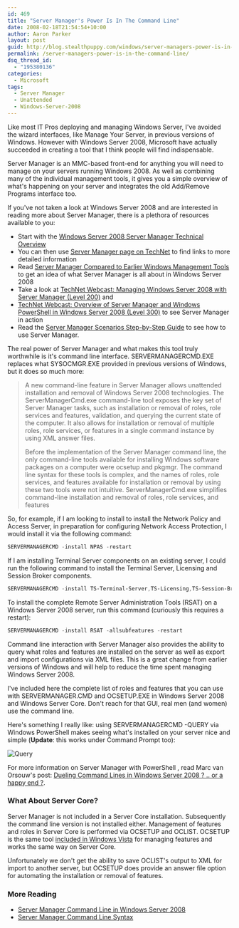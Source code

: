 ```yaml
---
id: 469
title: "Server Manager's Power Is In The Command Line"
date: 2008-02-18T21:54:54+10:00
author: Aaron Parker
layout: post
guid: http://blog.stealthpuppy.com/windows/server-managers-power-is-in-the-command-line
permalink: /server-managers-power-is-in-the-command-line/
dsq_thread_id:
  - "195380136"
categories:
  - Microsoft
tags:
  - Server Manager
  - Unattended
  - Windows-Server-2008
---
```

Like most IT Pros deploying and managing Windows Server, I've avoided the wizard interfaces, like Manage Your Server, in previous versions of Windows. However with Windows Server 2008, Microsoft have actually succeeded in creating a tool that I think people will find indispensable.

Server Manager is an MMC-based front-end for anything you will need to manage on your servers running Windows 2008. As well as combining many of the individual management tools, it gives you a simple overview of what's happening on your server and integrates the old Add/Remove Programs interface too.

[](https://stealthpuppy.com/media/2008/02/servermanager.png)

If you've not taken a look at Windows Server 2008 and are interested in reading more about Server Manager, there is a plethora of resources available to you:

  * Start with the [Windows Server 2008 Server Manager Technical Overview](http://technet2.microsoft.com/windowsserver2008/en/library/18dd1257-2cd1-48f0-91f1-3012cf0fcc831033.mspx?mfr=true)
  * You can then use [Server Manager page on TechNet](http://technet2.microsoft.com/windowsserver2008/en/servermanager/default.mspx) to find links to more detailed information
  * Read [Server Manager Compared to Earlier Windows Management Tools](http://go.microsoft.com/fwlink/?LinkId=92732) to get an idea of what Server Manager is all about in Windows Server 2008
  * Take a look at [TechNet Webcast: Managing Windows Server 2008 with Server Manager (Level 200)](http://www.microsoft.com/events/EventDetails.aspx?CMTYSvcSource=MSCOMMedia&Params=%7eCMTYDataSvcParams%5e%7earg+Name%3d%22ID%22+Value%3d%221032358383%22%2f%5e%7earg+Name%3d%22ProviderID%22+Value%3d%22A6B43178-497C-4225-BA42-DF595171F04C%22%2f%5e%7earg+Name%3d%22lang%22+Value%3d%22en%22%2f%5e%7earg+Name%3d%22cr%22+Value%3d%22US%22%2f%5e%7esParams%5e%7e%2fsParams%5e%7e%2fCMTYDataSvcParams%5e) and
  * [TechNet Webcast: Overview of Server Manager and Windows PowerShell in Windows Server 2008 (Level 300)](http://go.microsoft.com/fwlink/?LinkId=92591) to see Server Manager in action
  * Read the [Server Manager Scenarios Step-by-Step Guide](http://download.microsoft.com/download/b/1/0/b106fc39-936c-4857-a6ea-3fb9d1f37063/Server%20Manager%20Scenarios%20Step-by-Step%20Guide.doc) to see how to use Server Manager.

The real power of Server Manager and what makes this tool truly worthwhile is it's command line interface. SERVERMANAGERCMD.EXE replaces what SYSOCMGR.EXE provided in previous versions of Windows, but it does so much more:

> A new command-line feature in Server Manager allows unattended installation and removal of Windows Server 2008 technologies. The ServerManagerCmd.exe command-line tool exposes the key set of Server Manager tasks, such as installation or removal of roles, role services and features, validation, and querying the current state of the computer. It also allows for installation or removal of multiple roles, role services, or features in a single command instance by using XML answer files.
> 
> Before the implementation of the Server Manager command line, the only command-line tools available for installing Windows software packages on a computer were ocsetup and pkgmgr. The command line syntax for these tools is complex, and the names of roles, role services, and features available for installation or removal by using these two tools were not intuitive. ServerManagerCmd.exe simplifies command-line installation and removal of roles, role services, and features

So, for example, if I am looking to install to install the Network Policy and Access Server, in preparation for configuring Network Access Protection, I would install it via the following command:

```powershell
SERVERMANAGERCMD -install NPAS -restart
```

If I am installing Terminal Server components on an existing server, I could run the following command to install the Terminal Server, Licensing and Session Broker components.

```powershell
SERVERMANAGERCMD -install TS-Terminal-Server,TS-Licensing,TS-Session-Broker -restart
```

To install the complete Remote Server Administration Tools (RSAT) on a Windows Server 2008 server, run this command (curiously this requires a restart):

```powershell
SERVERMANAGERCMD -install RSAT -allsubfeatures -restart
```

Command line interaction with Server Manager also provides the ability to query what roles and features are installed on the server as well as export and import configurations via XML files. This is a great change from earlier versions of Windows and will help to reduce the time spent managing Windows Server 2008.

I've included here the complete list of roles and features that you can use with SERVERMANAGER.CMD and OCSETUP.EXE in Windows Server 2008 and Windows Server Core. Don't reach for that GUI, real men (and women) use the command line.

Here's something I really like: using SERVERMANAGERCMD -QUERY via Windows PowerShell makes seeing what's installed on your server nice and simple (**Update**: this works under Command Prompt too):

![Query](https://stealthpuppy.com/media/2008/02/query.png)

For more information on Server Manager with PowerShell , read Marc van Orsouw's post: [Dueling Command Lines in Windows Server 2008 ? .. or a happy end ?](http://thepowershellguy.com/blogs/posh/archive/2007/05/23/dueling-command-lines-in-windows-server-2008-or-a-happy-end.aspx).

### What About Server Core?

Server Manager is not included in a Server Core installation. Subsequently the command line version is not installed either. Management of features and roles in Server Core is performed via OCSETUP and OCLIST. OCSETUP is the same tool [included in Windows Vista](http://technet2.microsoft.com/WindowsVista/en/library/ced21f54-456d-4936-88a1-a0e42eea3ca31033.mspx?mfr=true) for managing features and works the same way on Server Core.

Unfortunately we don't get the ability to save OCLIST's output to XML for import to another server, but OCSETUP does provide an answer file option for automating the installation or removal of features.

### More Reading

  * [Server Manager Command Line in Windows Server 2008](http://edge.technet.com/Media/539/)
  * [Server Manager Command Line Syntax](http://technet2.microsoft.com/WindowsServer2008/en/library/e7edce1d-442c-4ec3-b324-c748e4f937551033.mspx#BKMK_cmdline)

